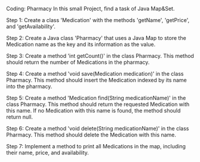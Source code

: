 Coding: Pharmacy
In this small Project, find a task of Java Map&Set.



Step 1: Create a class 'Medication' with the methods 'getName', 'getPrice', and 'getAvailability'.

Step 2: Create a Java class 'Pharmacy' that uses a Java Map to store the Medication name as the key and its information as the value.

Step 3: Create a method 'int getCount()' in the class Pharmacy. This method should return the number of Medications in the pharmacy.

Step 4: Create a method 'void save(Medication medication)' in the class Pharmacy. This method should insert the Medication indexed by its name into the pharmacy.

Step 5: Create a method 'Medication find(String medicationName)' in the class Pharmacy. This method should return the requested Medication with this name. If no Medication with this name is found, the method should return null.

Step 6: Create a method 'void delete(String medicationName)' in the class Pharmacy. This method should delete the Medication with this name.

Step 7: Implement a method to print all Medications in the map, including their name, price, and availability.
